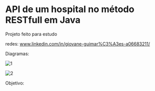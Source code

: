 # API de um hospital no método RESTfull em Java

Projeto feito para estudo

redes: www.linkedin.com/in/giovane-guimar%C3%A3es-a06683211/

Diagramas: 

![1](https://github.com/GiovaneGuimaraes/API-RESTfull-Java/assets/133304083/3cab8942-30a6-43e6-929d-7da6525e43ed)

![2](https://github.com/GiovaneGuimaraes/API-RESTfull-Java/assets/133304083/ef3c4471-f12e-4f05-bc4f-78f9c9fd0c98)

Objetivo: 
